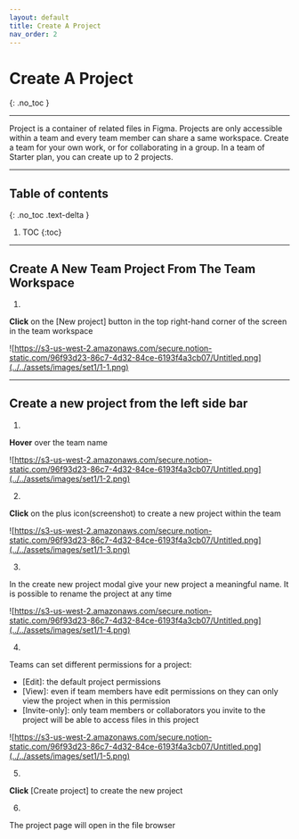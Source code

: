 ```yaml
---
layout: default
title: Create A Project
nav_order: 2
---
```


# Create A Project
{: .no_toc }

---

Project is a container of related files in Figma. Projects are only accessible within a team and every team member can share a same workspace. Create a team for your own work, or for collaborating in a group. In a team of Starter plan, you can create up to 2 projects.

---

## Table of contents
{: .no_toc .text-delta }

1. TOC
{:toc}

---

## Create A New Team Project From The Team Workspace

1.
**Click** on the [New project] button in the top right-hand corner of the screen in the team workspace

![https://s3-us-west-2.amazonaws.com/secure.notion-static.com/96f93d23-86c7-4d32-84ce-6193f4a3cb07/Untitled.png](../../assets/images/set1/1-1.png)

---

## Create a new project from the left side bar

1.
**Hover** over the team name

![https://s3-us-west-2.amazonaws.com/secure.notion-static.com/96f93d23-86c7-4d32-84ce-6193f4a3cb07/Untitled.png](../../assets/images/set1/1-2.png)

2.
**Click** on the plus icon(screenshot) to create a new project within the team

![https://s3-us-west-2.amazonaws.com/secure.notion-static.com/96f93d23-86c7-4d32-84ce-6193f4a3cb07/Untitled.png](../../assets/images/set1/1-3.png)

3.
In the create new project modal give your new project a meaningful name. It is possible to rename the project at any time

![https://s3-us-west-2.amazonaws.com/secure.notion-static.com/96f93d23-86c7-4d32-84ce-6193f4a3cb07/Untitled.png](../../assets/images/set1/1-4.png)

4.
Teams can set different permissions for a project:
* [Edit]: the default project permissions
* [View]: even if team members have edit permissions on they can only view the project when in this permission
* [Invite-only]: only team members or collaborators you invite to the project will be able to access files in this project

![https://s3-us-west-2.amazonaws.com/secure.notion-static.com/96f93d23-86c7-4d32-84ce-6193f4a3cb07/Untitled.png](../../assets/images/set1/1-5.png)

5.
**Click** [Create project] to create the new project

6.
The project page will open in the file browser
